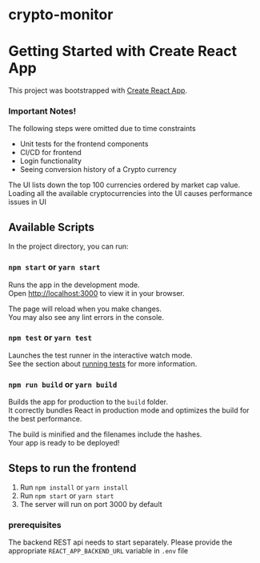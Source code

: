 # crypto-monitor

# Getting Started with Create React App

This project was bootstrapped with [Create React App](https://github.com/facebook/create-react-app).

### Important Notes!

The following steps were omitted due to time constraints
* Unit tests for the frontend components
* CI/CD for frontend
* Login functionality
* Seeing conversion history of a Crypto currency

The UI lists down the top 100 currencies ordered by market cap value. Loading all the available cryptocurrencies into the UI causes performance issues in UI

## Available Scripts

In the project directory, you can run:

### `npm start` or `yarn start`

Runs the app in the development mode.\
Open [http://localhost:3000](http://localhost:3000) to view it in your browser.

The page will reload when you make changes.\
You may also see any lint errors in the console.

### `npm test` or `yarn test`

Launches the test runner in the interactive watch mode.\
See the section about [running tests](https://facebook.github.io/create-react-app/docs/running-tests) for more information.

### `npm run build` or `yarn build`

Builds the app for production to the `build` folder.\
It correctly bundles React in production mode and optimizes the build for the best performance.

The build is minified and the filenames include the hashes.\
Your app is ready to be deployed!

## Steps to run the frontend
1. Run `npm install` or `yarn install`
2. Run `npm start` or `yarn start`
3. The server will run on port 3000 by default

### prerequisites
The backend REST api needs to start separately. Please provide the appropriate `REACT_APP_BACKEND_URL` variable in `.env` file
